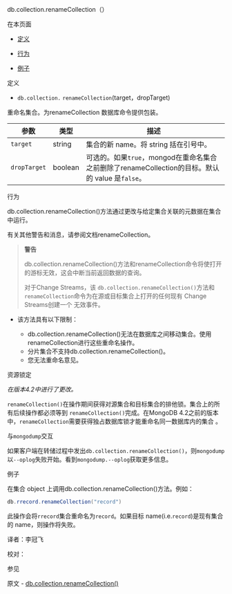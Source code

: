  [ ]()db.collection.renameCollection（）

[]()

在本页面

*   [定义](definition)

*   [行为](behaviors)

*   [例子](examples)

 <span id="definition">定义</span>

*   `db.collection.` `renameCollection`(target，dropTarget)


重命名集合。为renameCollection 数据库命令提供包装。

| 参数         | 类型    | 描述                                                         |
| ------------ | ------- | ------------------------------------------------------------ |
| `target`     | string  | 集合的新 name。将 string 括在引号中。                        |
| `dropTarget` | boolean | 可选的。如果`true`，mongod在重命名集合之前删除了renameCollection的目标。默认的 value 是`false`。 |

 <span id="behaviors">行为</span>

db.collection.renameCollection()方法通过更改与给定集合关联的元数据在集合中运行。

有关其他警告和消息，请参阅文档renameCollection。

> **警告**
>
> db.collection.renameCollection()方法和renameCollection命令将使打开的游标无效，这会中断当前返回数据的查询。
>
> 对于Change Streams，该 `db.collection.renameCollection()`方法和 `renameCollection`命令为在源或目标集合上打开的任何现有 Change Streams创建一个 无效事件。

*   该方法具有以下限制：

    *   db.collection.renameCollection()无法在数据库之间移动集合。使用renameCollection进行这些重命名操作。
    *   分片集合不支持db.collection.renameCollection()。
    *   您无法重命名意见。

 资源锁定

*在版本4.2中进行了更改。*

`renameCollection()`在操作期间获得对源集合和目标集合的排他锁。集合上的所有后续操作都必须等到 `renameCollection()`完成。在MongoDB 4.2之前的版本中，`renameCollection`需要获得独占数据库锁才能重命名同一数据库内的集合 。

 与`mongodump`交互

如果客户端在转储过程中发出`db.collection.renameCollection()`，则`mongodump`以`--oplog`失败开始。看到`mongodump.--oplog`获取更多信息。

 <span id="examples">例子</span>

在集合 object 上调用db.collection.renameCollection()方法。例如：

```powershell
db.rrecord.renameCollection("record")
```

此操作会将`rrecord`集合重命名为`record`。如果目标 name(i.e.`record`)是现有集合的 name，则操作将失败。



译者：李冠飞

校对：

 参见

原文 - [db.collection.renameCollection()]( https://docs.mongodb.com/manual/reference/method/db.collection.renameCollection/ )

